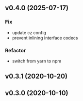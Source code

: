 ## v0.4.0 (2025-07-17)

### Fix

- update cz config
- prevent inlining interface codecs

### Refactor

- switch from yarn to npm

## v0.3.1 (2020-10-20)

## v0.3.0 (2020-10-10)
